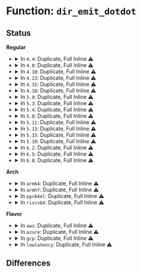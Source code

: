 # Function: <code>dir_emit_dotdot</code>

## Status
<b>Regular</b>
<ul>
<li>
<details>
<summary>In <code>4.4</code>: Duplicate, Full Inline ⚠️</summary>

**Collision:** Static Duplication

**Inline:** Full

**Transformation:** False

**Instances:**

```
In fs/libfs.c (ffffffff812349b3)
Location: include/linux/fs.h:3024
Inline: True
Inline callers:
  - fs/libfs.c:dcache_readdir
  - fs/libfs.c:empty_dir_readdir
```
```
In fs/proc/base.c (ffffffff8127e014)
Location: include/linux/fs.h:3024
Inline: True
Inline callers:
  - fs/proc/base.c:proc_pident_readdir
  - fs/proc/base.c:proc_map_files_readdir
  - fs/proc/base.c:proc_task_readdir
```
```
In fs/proc/generic.c (ffffffff8127f7f6)
Location: include/linux/fs.h:3024
Inline: True
```
```
In fs/proc/fd.c (ffffffff81281698)
Location: include/linux/fs.h:3024
Inline: True
Inline callers:
  - fs/proc/fd.c:proc_readfd_common
```
```
In fs/proc/namespaces.c (ffffffff812837ec)
Location: include/linux/fs.h:3024
Inline: True
Inline callers:
  - fs/proc/namespaces.c:proc_ns_dir_readdir
```
```
In fs/proc/proc_sysctl.c (ffffffff8128529a)
Location: include/linux/fs.h:3024
Inline: True
Inline callers:
  - fs/proc/proc_sysctl.c:proc_sys_readdir
```
```
In fs/kernfs/dir.c (ffffffff81289d14)
Location: include/linux/fs.h:3024
Inline: True
Inline callers:
  - fs/kernfs/dir.c:kernfs_fop_readdir
```
```
In fs/fat/dir.c (ffffffff812f853c)
Location: include/linux/fs.h:3024
Inline: True
Inline callers:
  - fs/fat/dir.c:__fat_readdir
  - fs/fat/dir.c:__fat_readdir
```
</details>
</li>
<li>
<details>
<summary>In <code>4.8</code>: Duplicate, Full Inline ⚠️</summary>

**Collision:** Static Duplication

**Inline:** Full

**Transformation:** False

**Instances:**

```
In fs/libfs.c (ffffffff8125d486)
Location: include/linux/fs.h:3173
Inline: True
Inline callers:
  - fs/libfs.c:empty_dir_readdir
  - fs/libfs.c:dcache_readdir
```
```
In fs/proc/base.c (ffffffff812ab6ab)
Location: include/linux/fs.h:3173
Inline: True
Inline callers:
  - fs/proc/base.c:proc_task_readdir
  - fs/proc/base.c:proc_pident_readdir
  - fs/proc/base.c:proc_map_files_readdir
```
```
In fs/proc/generic.c (ffffffff812ac838)
Location: include/linux/fs.h:3173
Inline: True
```
```
In fs/proc/fd.c (ffffffff812ae75e)
Location: include/linux/fs.h:3173
Inline: True
Inline callers:
  - fs/proc/fd.c:proc_readfd_common
```
```
In fs/proc/namespaces.c (ffffffff812b0a8d)
Location: include/linux/fs.h:3173
Inline: True
Inline callers:
  - fs/proc/namespaces.c:proc_ns_dir_readdir
```
```
In fs/proc/proc_sysctl.c (ffffffff812b240f)
Location: include/linux/fs.h:3173
Inline: True
Inline callers:
  - fs/proc/proc_sysctl.c:proc_sys_readdir
```
```
In fs/kernfs/dir.c (ffffffff812b7170)
Location: include/linux/fs.h:3173
Inline: True
Inline callers:
  - fs/kernfs/dir.c:kernfs_fop_readdir
```
```
In fs/fat/dir.c (ffffffff8132c12c)
Location: include/linux/fs.h:3173
Inline: True
Inline callers:
  - fs/fat/dir.c:__fat_readdir
  - fs/fat/dir.c:__fat_readdir
```
</details>
</li>
<li>
<details>
<summary>In <code>4.10</code>: Duplicate, Full Inline ⚠️</summary>

**Collision:** Static Duplication

**Inline:** Full

**Transformation:** False

**Instances:**

```
In fs/libfs.c (ffffffff812709b6)
Location: include/linux/fs.h:3143
Inline: True
Inline callers:
  - fs/libfs.c:empty_dir_readdir
  - fs/libfs.c:dcache_readdir
```
```
In fs/proc/base.c (ffffffff812c0d8b)
Location: include/linux/fs.h:3143
Inline: True
Inline callers:
  - fs/proc/base.c:proc_task_readdir
  - fs/proc/base.c:proc_pident_readdir
  - fs/proc/base.c:proc_map_files_readdir
```
```
In fs/proc/generic.c (ffffffff812c2128)
Location: include/linux/fs.h:3143
Inline: True
```
```
In fs/proc/fd.c (ffffffff812c413e)
Location: include/linux/fs.h:3143
Inline: True
Inline callers:
  - fs/proc/fd.c:proc_readfd_common
```
```
In fs/proc/namespaces.c (ffffffff812c647d)
Location: include/linux/fs.h:3143
Inline: True
Inline callers:
  - fs/proc/namespaces.c:proc_ns_dir_readdir
```
```
In fs/proc/proc_sysctl.c (ffffffff812c7c2f)
Location: include/linux/fs.h:3143
Inline: True
Inline callers:
  - fs/proc/proc_sysctl.c:proc_sys_readdir
```
```
In fs/kernfs/dir.c (ffffffff812cc980)
Location: include/linux/fs.h:3143
Inline: True
Inline callers:
  - fs/kernfs/dir.c:kernfs_fop_readdir
```
```
In fs/fat/dir.c (ffffffff81341e6c)
Location: include/linux/fs.h:3143
Inline: True
Inline callers:
  - fs/fat/dir.c:__fat_readdir
  - fs/fat/dir.c:__fat_readdir
```
</details>
</li>
<li>
<details>
<summary>In <code>4.13</code>: Duplicate, Full Inline ⚠️</summary>

**Collision:** Static Duplication

**Inline:** Full

**Transformation:** False

**Instances:**

```
In fs/libfs.c (ffffffff8127de39)
Location: include/linux/fs.h:3313
Inline: True
Inline callers:
  - fs/libfs.c:empty_dir_readdir
  - fs/libfs.c:dcache_readdir
```
```
In fs/proc/base.c (ffffffff812cdf27)
Location: include/linux/fs.h:3313
Inline: True
Inline callers:
  - fs/proc/base.c:proc_task_readdir
  - fs/proc/base.c:proc_pident_readdir
  - fs/proc/base.c:proc_map_files_readdir
```
```
In fs/proc/generic.c (ffffffff812cf374)
Location: include/linux/fs.h:3313
Inline: True
```
```
In fs/proc/fd.c (ffffffff812d13e4)
Location: include/linux/fs.h:3313
Inline: True
Inline callers:
  - fs/proc/fd.c:proc_readfd_common
```
```
In fs/proc/namespaces.c (ffffffff812d3512)
Location: include/linux/fs.h:3313
Inline: True
Inline callers:
  - fs/proc/namespaces.c:proc_ns_dir_readdir
```
```
In fs/proc/proc_sysctl.c (ffffffff812d4f93)
Location: include/linux/fs.h:3313
Inline: True
Inline callers:
  - fs/proc/proc_sysctl.c:proc_sys_readdir
```
```
In fs/kernfs/dir.c (ffffffff812d9df4)
Location: include/linux/fs.h:3313
Inline: True
Inline callers:
  - fs/kernfs/dir.c:kernfs_fop_readdir
```
```
In fs/configfs/dir.c (ffffffff812df3c5)
Location: include/linux/fs.h:3313
Inline: True
Inline callers:
  - fs/configfs/dir.c:configfs_readdir
```
```
In fs/fat/dir.c (ffffffff8135675c)
Location: include/linux/fs.h:3313
Inline: True
Inline callers:
  - fs/fat/dir.c:__fat_readdir
  - fs/fat/dir.c:__fat_readdir
```
</details>
</li>
<li>
<details>
<summary>In <code>4.15</code>: Duplicate, Full Inline ⚠️</summary>

**Collision:** Static Duplication

**Inline:** Full

**Transformation:** False

**Instances:**

```
In fs/libfs.c (ffffffff812a091f)
Location: include/linux/fs.h:3393
Inline: True
Inline callers:
  - fs/libfs.c:empty_dir_readdir
  - fs/libfs.c:dcache_readdir
```
```
In fs/proc/base.c (ffffffff812f277b)
Location: include/linux/fs.h:3393
Inline: True
Inline callers:
  - fs/proc/base.c:proc_task_readdir
  - fs/proc/base.c:proc_pident_readdir
  - fs/proc/base.c:proc_map_files_readdir
```
```
In fs/proc/generic.c (ffffffff812f3ae9)
Location: include/linux/fs.h:3393
Inline: True
```
```
In fs/proc/fd.c (ffffffff812f5bd6)
Location: include/linux/fs.h:3393
Inline: True
Inline callers:
  - fs/proc/fd.c:proc_readfd_common
```
```
In fs/proc/namespaces.c (ffffffff812f7d47)
Location: include/linux/fs.h:3393
Inline: True
Inline callers:
  - fs/proc/namespaces.c:proc_ns_dir_readdir
```
```
In fs/proc/proc_sysctl.c (ffffffff812f97c8)
Location: include/linux/fs.h:3393
Inline: True
Inline callers:
  - fs/proc/proc_sysctl.c:proc_sys_readdir
```
```
In fs/kernfs/dir.c (ffffffff812fe70a)
Location: include/linux/fs.h:3393
Inline: True
Inline callers:
  - fs/kernfs/dir.c:kernfs_fop_readdir
```
```
In fs/configfs/dir.c (ffffffff81303d3c)
Location: include/linux/fs.h:3393
Inline: True
Inline callers:
  - fs/configfs/dir.c:configfs_readdir
```
```
In fs/fat/dir.c (ffffffff8137b393)
Location: include/linux/fs.h:3393
Inline: True
Inline callers:
  - fs/fat/dir.c:__fat_readdir
  - fs/fat/dir.c:__fat_readdir
```
</details>
</li>
<li>
<details>
<summary>In <code>4.18</code>: Duplicate, Full Inline ⚠️</summary>

**Collision:** Static Duplication

**Inline:** Full

**Transformation:** False

**Instances:**

```
In fs/libfs.c (ffffffff812c74af)
Location: include/linux/fs.h:3420
Inline: True
Inline callers:
  - fs/libfs.c:empty_dir_readdir
  - fs/libfs.c:dcache_readdir
```
```
In fs/proc/base.c (ffffffff8131f60a)
Location: include/linux/fs.h:3420
Inline: True
Inline callers:
  - fs/proc/base.c:proc_task_readdir
  - fs/proc/base.c:proc_pident_readdir
  - fs/proc/base.c:proc_map_files_readdir
```
```
In fs/proc/generic.c (ffffffff81320b88)
Location: include/linux/fs.h:3420
Inline: True
```
```
In fs/proc/fd.c (ffffffff81323456)
Location: include/linux/fs.h:3420
Inline: True
Inline callers:
  - fs/proc/fd.c:proc_readfd_common
```
```
In fs/proc/namespaces.c (ffffffff81325152)
Location: include/linux/fs.h:3420
Inline: True
Inline callers:
  - fs/proc/namespaces.c:proc_ns_dir_readdir
```
```
In fs/proc/proc_sysctl.c (ffffffff81326e77)
Location: include/linux/fs.h:3420
Inline: True
Inline callers:
  - fs/proc/proc_sysctl.c:proc_sys_readdir
```
```
In fs/kernfs/dir.c (ffffffff8132ca56)
Location: include/linux/fs.h:3420
Inline: True
Inline callers:
  - fs/kernfs/dir.c:kernfs_fop_readdir
```
```
In fs/configfs/dir.c (ffffffff81332ba8)
Location: include/linux/fs.h:3420
Inline: True
Inline callers:
  - fs/configfs/dir.c:configfs_readdir
```
```
In fs/fat/dir.c (ffffffff813a9d69)
Location: include/linux/fs.h:3420
Inline: True
Inline callers:
  - fs/fat/dir.c:__fat_readdir
  - fs/fat/dir.c:__fat_readdir
```
</details>
</li>
<li>
<details>
<summary>In <code>5.0</code>: Duplicate, Full Inline ⚠️</summary>

**Collision:** Static Duplication

**Inline:** Full

**Transformation:** False

**Instances:**

```
In fs/libfs.c (ffffffff812dc5df)
Location: include/linux/fs.h:3499
Inline: True
Inline callers:
  - fs/libfs.c:empty_dir_readdir
  - fs/libfs.c:dcache_readdir
```
```
In fs/proc/base.c (ffffffff8133673a)
Location: include/linux/fs.h:3499
Inline: True
Inline callers:
  - fs/proc/base.c:proc_task_readdir
  - fs/proc/base.c:proc_pident_readdir
  - fs/proc/base.c:proc_map_files_readdir
```
```
In fs/proc/generic.c (ffffffff81337c87)
Location: include/linux/fs.h:3499
Inline: True
```
```
In fs/proc/fd.c (ffffffff8133a376)
Location: include/linux/fs.h:3499
Inline: True
Inline callers:
  - fs/proc/fd.c:proc_readfd_common
```
```
In fs/proc/namespaces.c (ffffffff8133c242)
Location: include/linux/fs.h:3499
Inline: True
Inline callers:
  - fs/proc/namespaces.c:proc_ns_dir_readdir
```
```
In fs/proc/proc_sysctl.c (ffffffff8133e047)
Location: include/linux/fs.h:3499
Inline: True
Inline callers:
  - fs/proc/proc_sysctl.c:proc_sys_readdir
```
```
In fs/kernfs/dir.c (ffffffff813439e6)
Location: include/linux/fs.h:3499
Inline: True
Inline callers:
  - fs/kernfs/dir.c:kernfs_fop_readdir
```
```
In fs/configfs/dir.c (ffffffff81349f98)
Location: include/linux/fs.h:3499
Inline: True
Inline callers:
  - fs/configfs/dir.c:configfs_readdir
```
```
In fs/fat/dir.c (ffffffff813c2b49)
Location: include/linux/fs.h:3499
Inline: True
Inline callers:
  - fs/fat/dir.c:__fat_readdir
  - fs/fat/dir.c:__fat_readdir
```
</details>
</li>
<li>
<details>
<summary>In <code>5.3</code>: Duplicate, Full Inline ⚠️</summary>

**Collision:** Static Duplication

**Inline:** Full

**Transformation:** False

**Instances:**

```
In fs/libfs.c (ffffffff812fac9f)
Location: include/linux/fs.h:3510
Inline: True
Inline callers:
  - fs/libfs.c:empty_dir_readdir
  - fs/libfs.c:dcache_readdir
```
```
In fs/proc/base.c (ffffffff8135e7ea)
Location: include/linux/fs.h:3510
Inline: True
Inline callers:
  - fs/proc/base.c:proc_task_readdir
  - fs/proc/base.c:proc_pident_readdir
  - fs/proc/base.c:proc_map_files_readdir
```
```
In fs/proc/generic.c (ffffffff8135fdf7)
Location: include/linux/fs.h:3510
Inline: True
```
```
In fs/proc/fd.c (ffffffff81362516)
Location: include/linux/fs.h:3510
Inline: True
Inline callers:
  - fs/proc/fd.c:proc_readfd_common
```
```
In fs/proc/namespaces.c (ffffffff81364483)
Location: include/linux/fs.h:3510
Inline: True
Inline callers:
  - fs/proc/namespaces.c:proc_ns_dir_readdir
```
```
In fs/proc/proc_sysctl.c (ffffffff81365f26)
Location: include/linux/fs.h:3510
Inline: True
Inline callers:
  - fs/proc/proc_sysctl.c:proc_sys_readdir
```
```
In fs/kernfs/dir.c (ffffffff8136bb15)
Location: include/linux/fs.h:3510
Inline: True
Inline callers:
  - fs/kernfs/dir.c:kernfs_fop_readdir
```
```
In fs/configfs/dir.c (ffffffff81371958)
Location: include/linux/fs.h:3510
Inline: True
Inline callers:
  - fs/configfs/dir.c:configfs_readdir
```
```
In fs/fat/dir.c (ffffffff813ed397)
Location: include/linux/fs.h:3510
Inline: True
Inline callers:
  - fs/fat/dir.c:__fat_readdir
  - fs/fat/dir.c:__fat_readdir
```
</details>
</li>
<li>
<details>
<summary>In <code>5.4</code>: Duplicate, Full Inline ⚠️</summary>

**Collision:** Static Duplication

**Inline:** Full

**Transformation:** False

**Instances:**

```
In fs/libfs.c (ffffffff8130c9af)
Location: include/linux/fs.h:3572
Inline: True
Inline callers:
  - fs/libfs.c:empty_dir_readdir
  - fs/libfs.c:dcache_readdir
```
```
In fs/proc/base.c (ffffffff81376a4a)
Location: include/linux/fs.h:3572
Inline: True
Inline callers:
  - fs/proc/base.c:proc_task_readdir
  - fs/proc/base.c:proc_pident_readdir
  - fs/proc/base.c:proc_map_files_readdir
```
```
In fs/proc/generic.c (ffffffff81378057)
Location: include/linux/fs.h:3572
Inline: True
```
```
In fs/proc/fd.c (ffffffff8137a776)
Location: include/linux/fs.h:3572
Inline: True
Inline callers:
  - fs/proc/fd.c:proc_readfd_common
```
```
In fs/proc/namespaces.c (ffffffff8137c713)
Location: include/linux/fs.h:3572
Inline: True
Inline callers:
  - fs/proc/namespaces.c:proc_ns_dir_readdir
```
```
In fs/proc/proc_sysctl.c (ffffffff8137e1b6)
Location: include/linux/fs.h:3572
Inline: True
Inline callers:
  - fs/proc/proc_sysctl.c:proc_sys_readdir
```
```
In fs/kernfs/dir.c (ffffffff81383ce5)
Location: include/linux/fs.h:3572
Inline: True
Inline callers:
  - fs/kernfs/dir.c:kernfs_fop_readdir
```
```
In fs/configfs/dir.c (ffffffff81389d98)
Location: include/linux/fs.h:3572
Inline: True
Inline callers:
  - fs/configfs/dir.c:configfs_readdir
```
```
In fs/fat/dir.c (ffffffff814074b7)
Location: include/linux/fs.h:3572
Inline: True
Inline callers:
  - fs/fat/dir.c:__fat_readdir
  - fs/fat/dir.c:__fat_readdir
```
</details>
</li>
<li>
<details>
<summary>In <code>5.8</code>: Duplicate, Full Inline ⚠️</summary>

**Collision:** Static Duplication

**Inline:** Full

**Transformation:** False

**Instances:**

```
In fs/libfs.c (ffffffff81346adc)
Location: include/linux/fs.h:3622
Inline: True
Inline callers:
  - fs/libfs.c:empty_dir_readdir
  - fs/libfs.c:dcache_readdir
```
```
In fs/proc/base.c (ffffffff813bf956)
Location: include/linux/fs.h:3622
Inline: True
Inline callers:
  - fs/proc/base.c:proc_task_readdir
  - fs/proc/base.c:proc_pident_readdir
  - fs/proc/base.c:proc_map_files_readdir
```
```
In fs/proc/generic.c (ffffffff813c11ec)
Location: include/linux/fs.h:3622
Inline: True
```
```
In fs/proc/fd.c (ffffffff813c3d0a)
Location: include/linux/fs.h:3622
Inline: True
Inline callers:
  - fs/proc/fd.c:proc_readfd_common
```
```
In fs/proc/namespaces.c (ffffffff813c5f28)
Location: include/linux/fs.h:3622
Inline: True
Inline callers:
  - fs/proc/namespaces.c:proc_ns_dir_readdir
```
```
In fs/proc/proc_sysctl.c (ffffffff813c8ae7)
Location: include/linux/fs.h:3622
Inline: True
Inline callers:
  - fs/proc/proc_sysctl.c:proc_sys_readdir
```
```
In fs/kernfs/dir.c (ffffffff813ceca6)
Location: include/linux/fs.h:3622
Inline: True
Inline callers:
  - fs/kernfs/dir.c:kernfs_fop_readdir
```
```
In fs/configfs/dir.c (ffffffff813d514b)
Location: include/linux/fs.h:3622
Inline: True
Inline callers:
  - fs/configfs/dir.c:configfs_readdir
```
```
In fs/fat/dir.c (ffffffff81455119)
Location: include/linux/fs.h:3622
Inline: True
Inline callers:
  - fs/fat/dir.c:__fat_readdir
  - fs/fat/dir.c:__fat_readdir
```
</details>
</li>
<li>
<details>
<summary>In <code>5.11</code>: Duplicate, Full Inline ⚠️</summary>

**Collision:** Static Duplication

**Inline:** Full

**Transformation:** False

**Instances:**

```
In fs/libfs.c (ffffffff81352fcc)
Location: include/linux/fs.h:3419
Inline: True
Inline callers:
  - fs/libfs.c:empty_dir_readdir
  - fs/libfs.c:dcache_readdir
```
```
In fs/proc/base.c (ffffffff813d17e0)
Location: include/linux/fs.h:3419
Inline: True
Inline callers:
  - fs/proc/base.c:proc_task_readdir
  - fs/proc/base.c:proc_pident_readdir
  - fs/proc/base.c:proc_map_files_readdir
```
```
In fs/proc/generic.c (ffffffff813d30dc)
Location: include/linux/fs.h:3419
Inline: True
```
```
In fs/proc/fd.c (ffffffff813d5a6f)
Location: include/linux/fs.h:3419
Inline: True
Inline callers:
  - fs/proc/fd.c:proc_readfd_common
```
```
In fs/proc/namespaces.c (ffffffff813d7ec8)
Location: include/linux/fs.h:3419
Inline: True
Inline callers:
  - fs/proc/namespaces.c:proc_ns_dir_readdir
```
```
In fs/proc/proc_sysctl.c (ffffffff813daad7)
Location: include/linux/fs.h:3419
Inline: True
Inline callers:
  - fs/proc/proc_sysctl.c:proc_sys_readdir
```
```
In fs/kernfs/dir.c (ffffffff813e08d6)
Location: include/linux/fs.h:3419
Inline: True
Inline callers:
  - fs/kernfs/dir.c:kernfs_fop_readdir
```
```
In fs/configfs/dir.c (ffffffff813e6e6b)
Location: include/linux/fs.h:3419
Inline: True
Inline callers:
  - fs/configfs/dir.c:configfs_readdir
```
```
In fs/fat/dir.c (ffffffff814715c2)
Location: include/linux/fs.h:3419
Inline: True
Inline callers:
  - fs/fat/dir.c:__fat_readdir
  - fs/fat/dir.c:__fat_readdir
```
</details>
</li>
<li>
<details>
<summary>In <code>5.13</code>: Duplicate, Full Inline ⚠️</summary>

**Collision:** Static Duplication

**Inline:** Full

**Transformation:** False

**Instances:**

```
In fs/libfs.c (ffffffff813596bc)
Location: include/linux/fs.h:3672
Inline: True
Inline callers:
  - fs/libfs.c:empty_dir_readdir
  - fs/libfs.c:dcache_readdir
```
```
In fs/proc/base.c (ffffffff813d86d6)
Location: include/linux/fs.h:3672
Inline: True
Inline callers:
  - fs/proc/base.c:proc_task_readdir
  - fs/proc/base.c:proc_pident_readdir
  - fs/proc/base.c:proc_map_files_readdir
```
```
In fs/proc/generic.c (ffffffff813d9e25)
Location: include/linux/fs.h:3672
Inline: True
```
```
In fs/proc/fd.c (ffffffff813dc971)
Location: include/linux/fs.h:3672
Inline: True
Inline callers:
  - fs/proc/fd.c:proc_readfd_common
```
```
In fs/proc/namespaces.c (ffffffff813ded77)
Location: include/linux/fs.h:3672
Inline: True
Inline callers:
  - fs/proc/namespaces.c:proc_ns_dir_readdir
```
```
In fs/proc/proc_sysctl.c (ffffffff813e16e9)
Location: include/linux/fs.h:3672
Inline: True
Inline callers:
  - fs/proc/proc_sysctl.c:proc_sys_readdir
```
```
In fs/kernfs/dir.c (ffffffff813e7405)
Location: include/linux/fs.h:3672
Inline: True
Inline callers:
  - fs/kernfs/dir.c:kernfs_fop_readdir
```
```
In fs/configfs/dir.c (ffffffff813ee46a)
Location: include/linux/fs.h:3672
Inline: True
Inline callers:
  - fs/configfs/dir.c:configfs_readdir
```
```
In fs/fat/dir.c (ffffffff81476c7e)
Location: include/linux/fs.h:3672
Inline: True
Inline callers:
  - fs/fat/dir.c:__fat_readdir
  - fs/fat/dir.c:__fat_readdir
```
</details>
</li>
<li>
<details>
<summary>In <code>5.15</code>: Duplicate, Full Inline ⚠️</summary>

**Collision:** Static Duplication

**Inline:** Full

**Transformation:** False

**Instances:**

```
In fs/libfs.c (ffffffff813a7b5c)
Location: include/linux/fs.h:3652
Inline: True
Inline callers:
  - fs/libfs.c:empty_dir_readdir
  - fs/libfs.c:dcache_readdir
```
```
In fs/proc/base.c (ffffffff81429e06)
Location: include/linux/fs.h:3652
Inline: True
Inline callers:
  - fs/proc/base.c:proc_task_readdir
  - fs/proc/base.c:proc_pident_readdir
  - fs/proc/base.c:proc_map_files_readdir
```
```
In fs/proc/generic.c (ffffffff8142b555)
Location: include/linux/fs.h:3652
Inline: True
```
```
In fs/proc/fd.c (ffffffff8142e051)
Location: include/linux/fs.h:3652
Inline: True
Inline callers:
  - fs/proc/fd.c:proc_readfd_common
```
```
In fs/proc/namespaces.c (ffffffff81430727)
Location: include/linux/fs.h:3652
Inline: True
Inline callers:
  - fs/proc/namespaces.c:proc_ns_dir_readdir
```
```
In fs/proc/proc_sysctl.c (ffffffff814331cc)
Location: include/linux/fs.h:3652
Inline: True
Inline callers:
  - fs/proc/proc_sysctl.c:proc_sys_readdir
```
```
In fs/kernfs/dir.c (ffffffff81438fc8)
Location: include/linux/fs.h:3652
Inline: True
Inline callers:
  - fs/kernfs/dir.c:kernfs_fop_readdir
```
```
In fs/configfs/dir.c (ffffffff8144038a)
Location: include/linux/fs.h:3652
Inline: True
Inline callers:
  - fs/configfs/dir.c:configfs_readdir
```
```
In fs/fat/dir.c (ffffffff814ce504)
Location: include/linux/fs.h:3652
Inline: True
Inline callers:
  - fs/fat/dir.c:__fat_readdir
  - fs/fat/dir.c:__fat_readdir
```
</details>
</li>
<li>
<details>
<summary>In <code>5.19</code>: Duplicate, Full Inline ⚠️</summary>

**Collision:** Static Duplication

**Inline:** Full

**Transformation:** False

**Instances:**

```
In fs/libfs.c (ffffffff8142c47e)
Location: include/linux/fs.h:3424
Inline: True
Inline callers:
  - fs/libfs.c:empty_dir_readdir
  - fs/libfs.c:dcache_readdir
```
```
In fs/proc/base.c (ffffffff814a3289)
Location: include/linux/fs.h:3424
Inline: True
Inline callers:
  - fs/proc/base.c:proc_task_readdir
  - fs/proc/base.c:proc_pident_readdir
  - fs/proc/base.c:proc_map_files_readdir
```
```
In fs/proc/generic.c (ffffffff814a4c79)
Location: include/linux/fs.h:3424
Inline: True
Inline callers:
  - fs/proc/generic.c:proc_readdir_de
```
```
In fs/proc/fd.c (ffffffff814a7d1c)
Location: include/linux/fs.h:3424
Inline: True
Inline callers:
  - fs/proc/fd.c:proc_readfd_common
```
```
In fs/proc/namespaces.c (ffffffff814aa42e)
Location: include/linux/fs.h:3424
Inline: True
Inline callers:
  - fs/proc/namespaces.c:proc_ns_dir_readdir
```
```
In fs/proc/proc_sysctl.c (ffffffff814ad034)
Location: include/linux/fs.h:3424
Inline: True
Inline callers:
  - fs/proc/proc_sysctl.c:proc_sys_readdir
```
```
In fs/kernfs/dir.c (ffffffff814b40f3)
Location: include/linux/fs.h:3424
Inline: True
Inline callers:
  - fs/kernfs/dir.c:kernfs_fop_readdir
```
```
In fs/configfs/dir.c (ffffffff814baaab)
Location: include/linux/fs.h:3424
Inline: True
Inline callers:
  - fs/configfs/dir.c:configfs_readdir
```
```
In fs/fat/dir.c (ffffffff8155ae18)
Location: include/linux/fs.h:3424
Inline: True
Inline callers:
  - fs/fat/dir.c:__fat_readdir
  - fs/fat/dir.c:__fat_readdir
```
</details>
</li>
<li>
<details>
<summary>In <code>6.2</code>: Duplicate, Full Inline ⚠️</summary>

**Collision:** Static Duplication

**Inline:** Full

**Transformation:** False

**Instances:**

```
In fs/libfs.c (ffffffff814b9dde)
Location: include/linux/fs.h:3574
Inline: True
Inline callers:
  - fs/libfs.c:empty_dir_readdir
  - fs/libfs.c:dcache_readdir
```
```
In fs/proc/base.c (ffffffff81538509)
Location: include/linux/fs.h:3574
Inline: True
Inline callers:
  - fs/proc/base.c:proc_task_readdir
  - fs/proc/base.c:proc_pident_readdir
  - fs/proc/base.c:proc_map_files_readdir
```
```
In fs/proc/generic.c (ffffffff8153a1a9)
Location: include/linux/fs.h:3574
Inline: True
Inline callers:
  - fs/proc/generic.c:proc_readdir_de
```
```
In fs/proc/fd.c (ffffffff8153d24c)
Location: include/linux/fs.h:3574
Inline: True
Inline callers:
  - fs/proc/fd.c:proc_readfd_common
```
```
In fs/proc/namespaces.c (ffffffff8154003b)
Location: include/linux/fs.h:3574
Inline: True
Inline callers:
  - fs/proc/namespaces.c:proc_ns_dir_readdir
```
```
In fs/proc/proc_sysctl.c (ffffffff81543484)
Location: include/linux/fs.h:3574
Inline: True
Inline callers:
  - fs/proc/proc_sysctl.c:proc_sys_readdir
```
```
In fs/kernfs/dir.c (ffffffff8154aee4)
Location: include/linux/fs.h:3574
Inline: True
Inline callers:
  - fs/kernfs/dir.c:kernfs_fop_readdir
```
```
In fs/configfs/dir.c (ffffffff8155237b)
Location: include/linux/fs.h:3574
Inline: True
Inline callers:
  - fs/configfs/dir.c:configfs_readdir
```
```
In fs/fat/dir.c (ffffffff815fbab9)
Location: include/linux/fs.h:3574
Inline: True
Inline callers:
  - fs/fat/dir.c:__fat_readdir
  - fs/fat/dir.c:__fat_readdir
```
</details>
</li>
<li>
<details>
<summary>In <code>6.5</code>: Duplicate, Full Inline ⚠️</summary>

**Collision:** Static Duplication

**Inline:** Full

**Transformation:** False

**Instances:**

```
In fs/libfs.c (ffffffff814eed44)
Location: include/linux/fs.h:3189
Inline: True
Inline callers:
  - fs/libfs.c:empty_dir_readdir
  - fs/libfs.c:dcache_readdir
```
```
In fs/proc/base.c (ffffffff81570752)
Location: include/linux/fs.h:3189
Inline: True
Inline callers:
  - fs/proc/base.c:proc_task_readdir
  - fs/proc/base.c:proc_pident_readdir
  - fs/proc/base.c:proc_map_files_readdir
```
```
In fs/proc/generic.c (ffffffff8157244f)
Location: include/linux/fs.h:3189
Inline: True
Inline callers:
  - fs/proc/generic.c:proc_readdir_de
```
```
In fs/proc/fd.c (ffffffff81575525)
Location: include/linux/fs.h:3189
Inline: True
Inline callers:
  - fs/proc/fd.c:proc_readfd_common
```
```
In fs/proc/namespaces.c (ffffffff81578724)
Location: include/linux/fs.h:3189
Inline: True
Inline callers:
  - fs/proc/namespaces.c:proc_ns_dir_readdir
```
```
In fs/proc/proc_sysctl.c (ffffffff8157b8dd)
Location: include/linux/fs.h:3189
Inline: True
Inline callers:
  - fs/proc/proc_sysctl.c:proc_sys_readdir
```
```
In fs/kernfs/dir.c (ffffffff81582b3f)
Location: include/linux/fs.h:3189
Inline: True
Inline callers:
  - fs/kernfs/dir.c:kernfs_fop_readdir
```
```
In fs/configfs/dir.c (ffffffff8158a0cb)
Location: include/linux/fs.h:3189
Inline: True
Inline callers:
  - fs/configfs/dir.c:configfs_readdir
```
```
In fs/fat/dir.c (ffffffff81633a4b)
Location: include/linux/fs.h:3189
Inline: True
Inline callers:
  - fs/fat/dir.c:__fat_readdir
  - fs/fat/dir.c:__fat_readdir
```
</details>
</li>
<li>
<details>
<summary>In <code>6.8</code>: Duplicate, Full Inline ⚠️</summary>

**Collision:** Static Duplication

**Inline:** Full

**Transformation:** False

**Instances:**

```
In fs/libfs.c (ffffffff81522df4)
Location: include/linux/fs.h:3486
Inline: True
Inline callers:
  - fs/libfs.c:empty_dir_readdir
  - fs/libfs.c:offset_readdir
  - fs/libfs.c:dcache_readdir
```
```
In fs/proc/base.c (ffffffff815a9018)
Location: include/linux/fs.h:3486
Inline: True
Inline callers:
  - fs/proc/base.c:proc_task_readdir
  - fs/proc/base.c:proc_pident_readdir
  - fs/proc/base.c:proc_map_files_readdir
```
```
In fs/proc/generic.c (ffffffff815aadff)
Location: include/linux/fs.h:3486
Inline: True
Inline callers:
  - fs/proc/generic.c:proc_readdir_de
```
```
In fs/proc/fd.c (ffffffff815ade83)
Location: include/linux/fs.h:3486
Inline: True
Inline callers:
  - fs/proc/fd.c:proc_readfd_common
```
```
In fs/proc/namespaces.c (ffffffff815b0e54)
Location: include/linux/fs.h:3486
Inline: True
Inline callers:
  - fs/proc/namespaces.c:proc_ns_dir_readdir
```
```
In fs/proc/proc_sysctl.c (ffffffff815b418d)
Location: include/linux/fs.h:3486
Inline: True
Inline callers:
  - fs/proc/proc_sysctl.c:proc_sys_readdir
```
```
In fs/kernfs/dir.c (ffffffff815bb76f)
Location: include/linux/fs.h:3486
Inline: True
Inline callers:
  - fs/kernfs/dir.c:kernfs_fop_readdir
```
```
In fs/configfs/dir.c (ffffffff815c2d9e)
Location: include/linux/fs.h:3486
Inline: True
Inline callers:
  - fs/configfs/dir.c:configfs_readdir
```
```
In fs/fat/dir.c (ffffffff8166cf1b)
Location: include/linux/fs.h:3486
Inline: True
Inline callers:
  - fs/fat/dir.c:__fat_readdir
  - fs/fat/dir.c:__fat_readdir
```
```
In fs/tracefs/event_inode.c (ffffffff816ab50f)
Location: include/linux/fs.h:3486
Inline: True
Inline callers:
  - fs/tracefs/event_inode.c:eventfs_iterate
```
</details>
</li>
</ul>
<b>Arch</b>
<ul>
<li>
<details>
<summary>In <code>arm64</code>: Duplicate, Full Inline ⚠️</summary>

**Collision:** Static Duplication

**Inline:** Full

**Transformation:** False

**Instances:**

```
In fs/libfs.c (ffff8000103c1850)
Location: include/linux/fs.h:3572
Inline: True
Inline callers:
  - fs/libfs.c:empty_dir_readdir
  - fs/libfs.c:dcache_readdir
```
```
In fs/proc/base.c (ffff8000104420a0)
Location: include/linux/fs.h:3572
Inline: True
Inline callers:
  - fs/proc/base.c:proc_task_readdir
  - fs/proc/base.c:proc_pident_readdir
  - fs/proc/base.c:proc_map_files_readdir
```
```
In fs/proc/generic.c (ffff800010443fdc)
Location: include/linux/fs.h:3572
Inline: True
```
```
In fs/proc/fd.c (ffff800010446a24)
Location: include/linux/fs.h:3572
Inline: True
Inline callers:
  - fs/proc/fd.c:proc_readfd_common
```
```
In fs/proc/namespaces.c (ffff800010449094)
Location: include/linux/fs.h:3572
Inline: True
Inline callers:
  - fs/proc/namespaces.c:proc_ns_dir_readdir
```
```
In fs/proc/proc_sysctl.c (ffff80001044b6c8)
Location: include/linux/fs.h:3572
Inline: True
Inline callers:
  - fs/proc/proc_sysctl.c:proc_sys_readdir
```
```
In fs/kernfs/dir.c (ffff8000104529c4)
Location: include/linux/fs.h:3572
Inline: True
Inline callers:
  - fs/kernfs/dir.c:kernfs_fop_readdir
```
```
In fs/configfs/dir.c (ffff80001045b9d4)
Location: include/linux/fs.h:3572
Inline: True
Inline callers:
  - fs/configfs/dir.c:configfs_readdir
```
```
In fs/fat/dir.c (ffff8000104e6238)
Location: include/linux/fs.h:3572
Inline: True
Inline callers:
  - fs/fat/dir.c:__fat_readdir
  - fs/fat/dir.c:__fat_readdir
```
</details>
</li>
<li>
<details>
<summary>In <code>armhf</code>: Duplicate, Full Inline ⚠️</summary>

**Collision:** Static Duplication

**Inline:** Full

**Transformation:** False

**Instances:**

```
In fs/libfs.c (c059e514)
Location: include/linux/fs.h:3572
Inline: True
Inline callers:
  - fs/libfs.c:empty_dir_readdir
  - fs/libfs.c:dcache_readdir
```
```
In fs/proc/base.c (c0607898)
Location: include/linux/fs.h:3572
Inline: True
Inline callers:
  - fs/proc/base.c:proc_task_readdir
  - fs/proc/base.c:proc_pident_readdir
  - fs/proc/base.c:proc_map_files_readdir
```
```
In fs/proc/generic.c (c060915c)
Location: include/linux/fs.h:3572
Inline: True
```
```
In fs/proc/fd.c (c060bbec)
Location: include/linux/fs.h:3572
Inline: True
Inline callers:
  - fs/proc/fd.c:proc_readfd_common
```
```
In fs/proc/namespaces.c (c060e1a8)
Location: include/linux/fs.h:3572
Inline: True
Inline callers:
  - fs/proc/namespaces.c:proc_ns_dir_readdir
```
```
In fs/proc/proc_sysctl.c (c060fee0)
Location: include/linux/fs.h:3572
Inline: True
Inline callers:
  - fs/proc/proc_sysctl.c:proc_sys_readdir
```
```
In fs/kernfs/dir.c (c06151d8)
Location: include/linux/fs.h:3572
Inline: True
Inline callers:
  - fs/kernfs/dir.c:kernfs_fop_readdir
```
```
In fs/configfs/dir.c (c061be04)
Location: include/linux/fs.h:3572
Inline: True
Inline callers:
  - fs/configfs/dir.c:configfs_readdir
```
```
In fs/fat/dir.c (c06a59ec)
Location: include/linux/fs.h:3572
Inline: True
Inline callers:
  - fs/fat/dir.c:__fat_readdir
  - fs/fat/dir.c:__fat_readdir
```
</details>
</li>
<li>
<details>
<summary>In <code>ppc64el</code>: Duplicate, Full Inline ⚠️</summary>

**Collision:** Static Duplication

**Inline:** Full

**Transformation:** False

**Instances:**

```
In fs/libfs.c (c0000000004c0910)
Location: include/linux/fs.h:3572
Inline: True
Inline callers:
  - fs/libfs.c:empty_dir_readdir
  - fs/libfs.c:dcache_readdir
```
```
In fs/proc/base.c (c0000000005575e0)
Location: include/linux/fs.h:3572
Inline: True
Inline callers:
  - fs/proc/base.c:proc_task_readdir
  - fs/proc/base.c:proc_pident_readdir
  - fs/proc/base.c:proc_map_files_readdir
```
```
In fs/proc/generic.c (c00000000055974c)
Location: include/linux/fs.h:3572
Inline: True
```
```
In fs/proc/fd.c (c00000000055ca88)
Location: include/linux/fs.h:3572
Inline: True
Inline callers:
  - fs/proc/fd.c:proc_readfd_common
```
```
In fs/proc/namespaces.c (c00000000055f938)
Location: include/linux/fs.h:3572
Inline: True
Inline callers:
  - fs/proc/namespaces.c:proc_ns_dir_readdir
```
```
In fs/proc/proc_sysctl.c (c00000000056270c)
Location: include/linux/fs.h:3572
Inline: True
Inline callers:
  - fs/proc/proc_sysctl.c:proc_sys_readdir
```
```
In fs/kernfs/dir.c (c00000000056b000)
Location: include/linux/fs.h:3572
Inline: True
Inline callers:
  - fs/kernfs/dir.c:kernfs_fop_readdir
```
```
In fs/configfs/dir.c (c000000000575764)
Location: include/linux/fs.h:3572
Inline: True
Inline callers:
  - fs/configfs/dir.c:configfs_readdir
```
```
In fs/fat/dir.c (c0000000006241d8)
Location: include/linux/fs.h:3572
Inline: True
Inline callers:
  - fs/fat/dir.c:__fat_readdir
  - fs/fat/dir.c:__fat_readdir
```
</details>
</li>
<li>
<details>
<summary>In <code>riscv64</code>: Duplicate, Full Inline ⚠️</summary>

**Collision:** Static Duplication

**Inline:** Full

**Transformation:** False

**Instances:**

```
In fs/libfs.c (ffffffe0002816d2)
Location: include/linux/fs.h:3572
Inline: True
Inline callers:
  - fs/libfs.c:empty_dir_readdir
  - fs/libfs.c:dcache_readdir
```
```
In fs/proc/base.c (ffffffe0002d8da4)
Location: include/linux/fs.h:3572
Inline: True
Inline callers:
  - fs/proc/base.c:proc_task_readdir
  - fs/proc/base.c:proc_pident_readdir
  - fs/proc/base.c:proc_map_files_readdir
```
```
In fs/proc/generic.c (ffffffe0002da1ea)
Location: include/linux/fs.h:3572
Inline: True
```
```
In fs/proc/fd.c (ffffffe0002dc986)
Location: include/linux/fs.h:3572
Inline: True
Inline callers:
  - fs/proc/fd.c:proc_readfd_common
```
```
In fs/proc/namespaces.c (ffffffe0002de898)
Location: include/linux/fs.h:3572
Inline: True
Inline callers:
  - fs/proc/namespaces.c:proc_ns_dir_readdir
```
```
In fs/proc/proc_sysctl.c (ffffffe0002e0ab8)
Location: include/linux/fs.h:3572
Inline: True
Inline callers:
  - fs/proc/proc_sysctl.c:proc_sys_readdir
```
```
In fs/kernfs/dir.c (ffffffe0002e53c4)
Location: include/linux/fs.h:3572
Inline: True
Inline callers:
  - fs/kernfs/dir.c:kernfs_fop_readdir
```
```
In fs/configfs/dir.c (ffffffe0002ebf2e)
Location: include/linux/fs.h:3572
Inline: True
Inline callers:
  - fs/configfs/dir.c:configfs_readdir
```
```
In fs/fat/dir.c (ffffffe000358aa6)
Location: include/linux/fs.h:3572
Inline: True
Inline callers:
  - fs/fat/dir.c:__fat_readdir
  - fs/fat/dir.c:__fat_readdir
```
</details>
</li>
</ul>
<b>Flavor</b>
<ul>
<li>
<details>
<summary>In <code>aws</code>: Duplicate, Full Inline ⚠️</summary>

**Collision:** Static Duplication

**Inline:** Full

**Transformation:** False

**Instances:**

```
In fs/libfs.c (ffffffff81304f8f)
Location: include/linux/fs.h:3572
Inline: True
Inline callers:
  - fs/libfs.c:empty_dir_readdir
  - fs/libfs.c:dcache_readdir
```
```
In fs/proc/base.c (ffffffff8136f02a)
Location: include/linux/fs.h:3572
Inline: True
Inline callers:
  - fs/proc/base.c:proc_task_readdir
  - fs/proc/base.c:proc_pident_readdir
  - fs/proc/base.c:proc_map_files_readdir
```
```
In fs/proc/generic.c (ffffffff81370637)
Location: include/linux/fs.h:3572
Inline: True
```
```
In fs/proc/fd.c (ffffffff81372d56)
Location: include/linux/fs.h:3572
Inline: True
Inline callers:
  - fs/proc/fd.c:proc_readfd_common
```
```
In fs/proc/namespaces.c (ffffffff81374cf3)
Location: include/linux/fs.h:3572
Inline: True
Inline callers:
  - fs/proc/namespaces.c:proc_ns_dir_readdir
```
```
In fs/proc/proc_sysctl.c (ffffffff81376796)
Location: include/linux/fs.h:3572
Inline: True
Inline callers:
  - fs/proc/proc_sysctl.c:proc_sys_readdir
```
```
In fs/kernfs/dir.c (ffffffff8137c2c5)
Location: include/linux/fs.h:3572
Inline: True
Inline callers:
  - fs/kernfs/dir.c:kernfs_fop_readdir
```
```
In fs/configfs/dir.c (ffffffff81382378)
Location: include/linux/fs.h:3572
Inline: True
Inline callers:
  - fs/configfs/dir.c:configfs_readdir
```
```
In fs/fat/dir.c (ffffffff813ffa97)
Location: include/linux/fs.h:3572
Inline: True
Inline callers:
  - fs/fat/dir.c:__fat_readdir
  - fs/fat/dir.c:__fat_readdir
```
</details>
</li>
<li>
<details>
<summary>In <code>azure</code>: Duplicate, Full Inline ⚠️</summary>

**Collision:** Static Duplication

**Inline:** Full

**Transformation:** False

**Instances:**

```
In fs/libfs.c (ffffffff812f5baf)
Location: include/linux/fs.h:3572
Inline: True
Inline callers:
  - fs/libfs.c:empty_dir_readdir
  - fs/libfs.c:dcache_readdir
```
```
In fs/proc/base.c (ffffffff8135faba)
Location: include/linux/fs.h:3572
Inline: True
Inline callers:
  - fs/proc/base.c:proc_task_readdir
  - fs/proc/base.c:proc_pident_readdir
  - fs/proc/base.c:proc_map_files_readdir
```
```
In fs/proc/generic.c (ffffffff813610c7)
Location: include/linux/fs.h:3572
Inline: True
```
```
In fs/proc/fd.c (ffffffff81363826)
Location: include/linux/fs.h:3572
Inline: True
Inline callers:
  - fs/proc/fd.c:proc_readfd_common
```
```
In fs/proc/namespaces.c (ffffffff813657c3)
Location: include/linux/fs.h:3572
Inline: True
Inline callers:
  - fs/proc/namespaces.c:proc_ns_dir_readdir
```
```
In fs/proc/proc_sysctl.c (ffffffff81367266)
Location: include/linux/fs.h:3572
Inline: True
Inline callers:
  - fs/proc/proc_sysctl.c:proc_sys_readdir
```
```
In fs/kernfs/dir.c (ffffffff8136cd95)
Location: include/linux/fs.h:3572
Inline: True
Inline callers:
  - fs/kernfs/dir.c:kernfs_fop_readdir
```
```
In fs/configfs/dir.c (ffffffff81372e08)
Location: include/linux/fs.h:3572
Inline: True
Inline callers:
  - fs/configfs/dir.c:configfs_readdir
```
```
In fs/fat/dir.c (ffffffff813f0517)
Location: include/linux/fs.h:3572
Inline: True
Inline callers:
  - fs/fat/dir.c:__fat_readdir
  - fs/fat/dir.c:__fat_readdir
```
</details>
</li>
<li>
<details>
<summary>In <code>gcp</code>: Duplicate, Full Inline ⚠️</summary>

**Collision:** Static Duplication

**Inline:** Full

**Transformation:** False

**Instances:**

```
In fs/libfs.c (ffffffff81302d7f)
Location: include/linux/fs.h:3572
Inline: True
Inline callers:
  - fs/libfs.c:empty_dir_readdir
  - fs/libfs.c:dcache_readdir
```
```
In fs/proc/base.c (ffffffff8136cafa)
Location: include/linux/fs.h:3572
Inline: True
Inline callers:
  - fs/proc/base.c:proc_task_readdir
  - fs/proc/base.c:proc_pident_readdir
  - fs/proc/base.c:proc_map_files_readdir
```
```
In fs/proc/generic.c (ffffffff8136e107)
Location: include/linux/fs.h:3572
Inline: True
```
```
In fs/proc/fd.c (ffffffff81370826)
Location: include/linux/fs.h:3572
Inline: True
Inline callers:
  - fs/proc/fd.c:proc_readfd_common
```
```
In fs/proc/namespaces.c (ffffffff813727c3)
Location: include/linux/fs.h:3572
Inline: True
Inline callers:
  - fs/proc/namespaces.c:proc_ns_dir_readdir
```
```
In fs/proc/proc_sysctl.c (ffffffff81374266)
Location: include/linux/fs.h:3572
Inline: True
Inline callers:
  - fs/proc/proc_sysctl.c:proc_sys_readdir
```
```
In fs/kernfs/dir.c (ffffffff81379d95)
Location: include/linux/fs.h:3572
Inline: True
Inline callers:
  - fs/kernfs/dir.c:kernfs_fop_readdir
```
```
In fs/configfs/dir.c (ffffffff8137fe48)
Location: include/linux/fs.h:3572
Inline: True
Inline callers:
  - fs/configfs/dir.c:configfs_readdir
```
```
In fs/fat/dir.c (ffffffff813fce17)
Location: include/linux/fs.h:3572
Inline: True
Inline callers:
  - fs/fat/dir.c:__fat_readdir
  - fs/fat/dir.c:__fat_readdir
```
</details>
</li>
<li>
<details>
<summary>In <code>lowlatency</code>: Duplicate, Full Inline ⚠️</summary>

**Collision:** Static Duplication

**Inline:** Full

**Transformation:** False

**Instances:**

```
In fs/libfs.c (ffffffff813143ff)
Location: include/linux/fs.h:3572
Inline: True
Inline callers:
  - fs/libfs.c:empty_dir_readdir
  - fs/libfs.c:dcache_readdir
```
```
In fs/proc/base.c (ffffffff813803db)
Location: include/linux/fs.h:3572
Inline: True
Inline callers:
  - fs/proc/base.c:proc_task_readdir
  - fs/proc/base.c:proc_pident_readdir
  - fs/proc/base.c:proc_map_files_readdir
```
```
In fs/proc/generic.c (ffffffff81381a37)
Location: include/linux/fs.h:3572
Inline: True
```
```
In fs/proc/fd.c (ffffffff813841f6)
Location: include/linux/fs.h:3572
Inline: True
Inline callers:
  - fs/proc/fd.c:proc_readfd_common
```
```
In fs/proc/namespaces.c (ffffffff813861a3)
Location: include/linux/fs.h:3572
Inline: True
Inline callers:
  - fs/proc/namespaces.c:proc_ns_dir_readdir
```
```
In fs/proc/proc_sysctl.c (ffffffff81387c65)
Location: include/linux/fs.h:3572
Inline: True
Inline callers:
  - fs/proc/proc_sysctl.c:proc_sys_readdir
```
```
In fs/kernfs/dir.c (ffffffff8138d6d5)
Location: include/linux/fs.h:3572
Inline: True
Inline callers:
  - fs/kernfs/dir.c:kernfs_fop_readdir
```
```
In fs/configfs/dir.c (ffffffff813936f7)
Location: include/linux/fs.h:3572
Inline: True
Inline callers:
  - fs/configfs/dir.c:configfs_readdir
```
```
In fs/fat/dir.c (ffffffff81412a35)
Location: include/linux/fs.h:3572
Inline: True
Inline callers:
  - fs/fat/dir.c:__fat_readdir
  - fs/fat/dir.c:__fat_readdir
```
</details>
</li>
</ul>

## Differences
